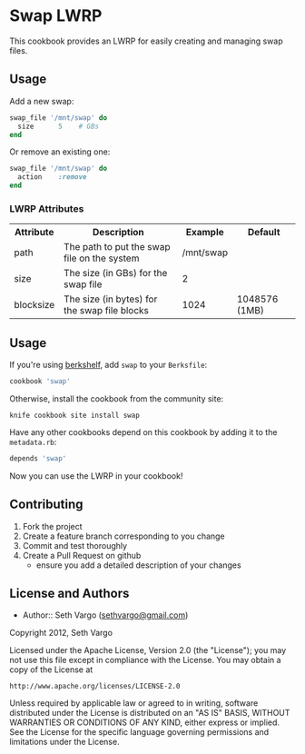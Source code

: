 Swap LWRP
=========
This cookbook provides an LWRP for easily creating and managing swap files.

Usage
-----
Add a new swap:
```ruby
swap_file '/mnt/swap' do
  size      5    # GBs
end
```

Or remove an existing one:
```ruby
swap_file '/mnt/swap' do
  action    :remove
end
```

### LWRP Attributes
<table>
  <tr>
    <th>Attribute</th>
    <th>Description</th>
    <th>Example</th>
    <th>Default</th>
  </tr>
  <tr>
    <td>path</td>
    <td>The path to put the swap file on the system</td>
    <td>/mnt/swap</td>
    <td></td>
  </tr>
  <tr>
    <td>size</td>
    <td>The size (in GBs) for the swap file</td>
    <td>2</td>
    <td></td>
  </tr>
  <tr>
    <td>blocksize</td>
    <td>The size (in bytes) for the swap file blocks</td>
    <td>1024</td>
    <td>1048576 (1MB)</td>
  </tr>
</table>

Usage
-----
If you're using [berkshelf](https://github.com/RiotGames/berkshelf), add `swap` to your `Berksfile`:

```ruby
cookbook 'swap'
```

Otherwise, install the cookbook from the community site:

    knife cookbook site install swap

Have any other cookbooks depend on this cookbook by adding it to the `metadata.rb`:

```ruby
depends 'swap'
```

Now you can use the LWRP in your cookbook!

Contributing
------------
1. Fork the project
2. Create a feature branch corresponding to you change
3. Commit and test thoroughly
4. Create a Pull Request on github
    - ensure you add a detailed description of your changes

License and Authors
-------------------
- Author:: Seth Vargo (sethvargo@gmail.com)

Copyright 2012, Seth Vargo

Licensed under the Apache License, Version 2.0 (the "License");
you may not use this file except in compliance with the License.
You may obtain a copy of the License at

    http://www.apache.org/licenses/LICENSE-2.0

Unless required by applicable law or agreed to in writing, software
distributed under the License is distributed on an "AS IS" BASIS,
WITHOUT WARRANTIES OR CONDITIONS OF ANY KIND, either express or implied.
See the License for the specific language governing permissions and
limitations under the License.
